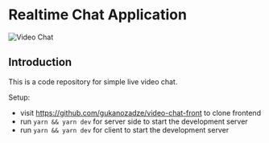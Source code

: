 # Realtime Chat Application

![Video Chat](https://i.ibb.co/7WZRLD1/122.jpg)

## Introduction
This is a code repository for simple live video chat. 

Setup:
- visit https://github.com/gukanozadze/video-chat-front to clone frontend
- run ```yarn && yarn dev``` for server side to start the development server
- run ```yarn && yarn dev``` for client to start the development server
